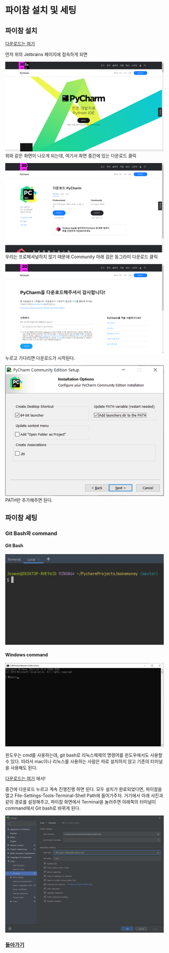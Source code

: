 # 파이참 설치 및 세팅

## 파이참 설치
[다운로드는 여기](https://www.jetbrains.com/ko-kr/pycharm/)

먼저 위의 Jetbrains 페이지에 접속하게 되면

![파이참메인](../statics/pycharm/pycharm_main.png)  
위와 같은 화면이 나오게 되는데, 여기서 화면 중간에 있는 다운로드 클릭

![파이참다운로드](../statics/pycharm/pycharm_download.png)  
우리는 프로페셔널하지 않기 때문에 Community 아래 검은 동그라미 다운로드 클릭

![다운로드를누르면](../statics/pycharm/pycharm_clicked_download.png)  
누르고 기다리면 다운로드가 시작된다.

![파이참설치세팅](../statics/pycharm/pycharmsetup1.png)
PATH만 추가해주면 된다.

## 파이참 세팅
### Git Bash와 command
#### Git Bash
![gitbash](../statics/pycharm/git_bash.PNG)
#### Windows command
![command](../statics/pycharm/command.png)

윈도우는 cmd를 사용하는데, git bash로 리눅스체제의 명령어를 윈도우에서도 사용할 수 있다.
따라서 mac이나 리눅스를 사용하는 사람은 따로 설치하지 않고 기존의 터미널을 사용해도 된다.

[다운로드는 여기](https://git-scm.com/) 에서!

중간에 다운로드 누르고 계속 진행진행 하면 된다. 모두 설치가 완료되었다면, 파이참을 열고 File-Settings-Tools-Terminal-Shell Path에 들어가주자.
거기에서 아래 사진과 같이 경로를 설정해주고, 파이참 화면에서 Terminal을 눌러주면 아래쪽의 터미널이 command에서 Git bash로 바뀌게 된다.

![GitBashSetting](../statics/pycharm/git_bash_setting.png)

### [돌아가기](../Softwarehighschool.md)

